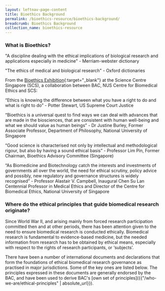 ```yaml
---
layout: leftnav-page-content
title: Bioethics Background
permalink: /bioethics-resource/bioethics-background/
breadcrumb: Bioethics Background
collection_name: bioethics-resource
---
```


### **What is Bioethics?**

"A discipline dealing with the ethical implications of biological research and applications especially in medicine" - Merriam-webster dictionary

"The ethics of medical and biological research" - Oxford dictionaries

 

From the [Bioethics Exhibition]("https://www.science.edu.sg/whats-on/exhibitions/bioethics"){:target="_blank"} at the Science Centre Singapore (SCS), a collaboration between BAC, NUS Centre for Biomedical Ethics and SCS:

“Ethics is knowing the difference between what you have a right to do and what is right to do” - Potter Stewart, US Supreme Court Justice

“Bioethics is a universal quest to find ways we can deal with advances that are made in the biosciences, that are consistent with human well-being and what we should value as human beings” - Dr Justine Burley, Former Associate Professor, Department of Philosophy, National University of Singapore

“Good science is characterised not only by intellectual and methodological rigour, but also by having a sound ethical basis” - Professor Lim Pin, Former Chairman, Bioethics Advisory Committee (Singapore)

“As Biomedicine and Biotechnology catch the interests and investments of governments all over the world, the need for ethical scrutiny, policy advice and possibly, new regulatory and governance structures is widely recognised” - Professor Alastair V. Campbell, Inaugural Chen Su Lan Centennial Professor in Medical Ethics and Director of the Centre for Biomedical Ethics, National University of Singapore

 


### **Where do the ethical principles that guide biomedical research originate?**

Since World War II, and arising mainly from forced research participation committed then and at other periods, there has been attention given to the need to ensure biomedical research is conducted ethically. Biomedical research is fundamental to evidence-based medicine, but the needed information from research has to be obtained by ethical means, especially with respect to the rights of research participants, or ‘subjects’.

There have been a number of international documents and declarations that form the foundations of ethical biomedical research governance as practised in major jurisdictions. Some of the key ones are listed below. The principles expressed in these documents are generally endorsed by the BAC, and have been used to derive BAC's [own set of principles]({{"/who-we-are/ethical-principles" | absolute_url}}).